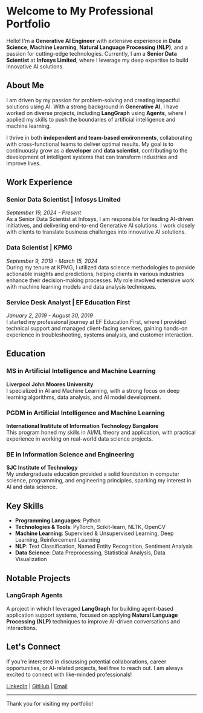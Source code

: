 # Welcome to My Professional Portfolio

Hello! I'm a **Generative AI Engineer** with extensive experience in **Data Science**, **Machine Learning**, **Natural Language Processing (NLP)**, and a passion for cutting-edge technologies. Currently, I am a **Senior Data Scientist** at **Infosys Limited**, where I leverage my deep expertise to build innovative AI solutions.

## About Me

I am driven by my passion for problem-solving and creating impactful solutions using AI. With a strong background in **Generative AI**, I have worked on diverse projects, including **LangGraph** using **Agents**, where I applied my skills to push the boundaries of artificial intelligence and machine learning.

I thrive in both **independent and team-based environments**, collaborating with cross-functional teams to deliver optimal results. My goal is to continuously grow as a **developer** and **data scientist**, contributing to the development of intelligent systems that can transform industries and improve lives.

## Work Experience

### Senior Data Scientist | **Infosys Limited**  
*September 19, 2024 - Present*  
As a Senior Data Scientist at Infosys, I am responsible for leading AI-driven initiatives, and delivering end-to-end Generative AI solutions. I work closely with clients to translate business challenges into innovative AI solutions.

### Data Scientist | **KPMG**  
*September 9, 2019 - March 15, 2024*  
During my tenure at KPMG, I utilized data science methodologies to provide actionable insights and predictions, helping clients in various industries enhance their decision-making processes. My role involved extensive work with machine learning models and data analysis techniques.

### Service Desk Analyst | **EF Education First**  
*January 2, 2019 - August 30, 2019*  
I started my professional journey at EF Education First, where I provided technical support and managed client-facing services, gaining hands-on experience in troubleshooting, systems analysis, and customer interaction.

## Education

### MS in Artificial Intelligence and Machine Learning  
**Liverpool John Moores University**  
I specialized in AI and Machine Learning, with a strong focus on deep learning algorithms, data analysis, and AI model development.

### PGDM in Artificial Intelligence and Machine Learning  
**International Institute of Information Technology Bangalore**  
This program honed my skills in AI/ML theory and application, with practical experience in working on real-world data science projects.

### BE in Information Science and Engineering  
**SJC Institute of Technology**  
My undergraduate education provided a solid foundation in computer science, programming, and engineering principles, sparking my interest in AI and data science.

## Key Skills

- **Programming Languages**: Python
- **Technologies & Tools**: PyTorch, Scikit-learn, NLTK, OpenCV
- **Machine Learning**: Supervised & Unsupervised Learning, Deep Learning, Reinforcement Learning
- **NLP**: Text Classification, Named Entity Recognition, Sentiment Analysis
- **Data Science**: Data Preprocessing, Statistical Analysis, Data Visualization

## Notable Projects

### LangGraph Agents  
A project in which I leveraged **LangGraph** for building agent-based application support systems, focused on applying **Natural Language Processing (NLP)** techniques to improve AI-driven conversations and interactions.

## Let's Connect

If you're interested in discussing potential collaborations, career opportunities, or AI-related projects, feel free to reach out. I am always excited to connect with like-minded professionals!

[LinkedIn](https://www.linkedin.com/in/rajasblack) | [GitHub](https://github.com/rajasblack) | [Email](mailto:rajasvim1617@gmail.com)

---

Thank you for visiting my portfolio!

